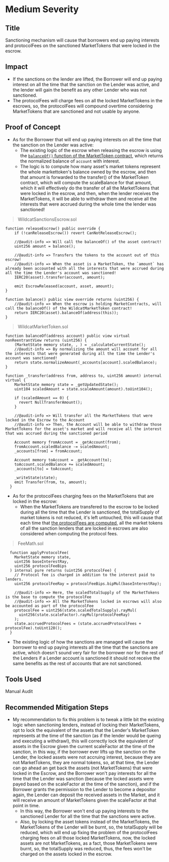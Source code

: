 # Medium Severity

## Title
Sanctioning mechanism will cause that borrowers end up paying interests and protocolFees on the sanctioned MarketTokens that were locked in the escrow.

## Impact
- If the sanctions on the lender are lifted, the Borrower will end up paying interest on all the time that the sanction on the Lender was active, and the lender will gain the benefit as any other Lender who was not sanctioned.
- The protocolFees will charge fees on all the locked MarketTokens in the escrows, so, the protocolFees will compound overtime considering MarketTokens that are sanctioned and not usable by anyone.

## Proof of Concept
- As for the Borrower that will end up paying interests on all the time that the sanction on the Lender was active:
    - The existing logic of the escrow when releasing the escrow is using the [`balanceOf()` function of the MarketToken contract](https://github.com/code-423n4/2023-10-wildcat/blob/main/src/market/WildcatMarketToken.sol#L15-L19), which returns the normalized balance of `account` with interest.
    - The logic is to compute how many asset's market tokens represent the whole markettoken's balance owned by the escrow, and then that amount is forwarded to the transfer() of the MarketToken contract, which will compute the scaleBalance for that amount, which it will effectively do the transfer of all the MarketTokens that were locked in the escrow, and then, when the lender receives the MarketTokens, it will be able to withdraw them and receive all the interests that were accrued during the whole time the lender was sanctioned!

> WildcatSanctionsEscrow.sol
```solidity
function releaseEscrow() public override {
    if (!canReleaseEscrow()) revert CanNotReleaseEscrow();

    //@audit-info => Will call the balanceOf() of the asset contract!
    uint256 amount = balance();

    //@audit-info => Transfers the tokens to the account out of this escrow!
    //@audit-info => When the asset is a MarketToken, the `amount` has already been accounted with all the interests that were accrued during all the time the Lender's account was sanctioned!
    IERC20(asset).transfer(account, amount);

    emit EscrowReleased(account, asset, amount);
}
```

```solidity
function balance() public view override returns (uint256) {
    //@audit-info => When the escrow is holding MarketContracts, will call the balanceOf() of the WildcatMarketToken contract!
    return IERC20(asset).balanceOf(address(this));
}
```

> WildcatMarketToken.sol
```solidity
function balanceOf(address account) public view virtual nonReentrantView returns (uint256) {
    (MarketState memory state, , ) = _calculateCurrentState();
    //@audit-info => By normalizing the amount will account for all the interests that were generated during all the time the Lender's account was sanctioned!
    return state.normalizeAmount(_accounts[account].scaledBalance);
}

function _transfer(address from, address to, uint256 amount) internal virtual {
    MarketState memory state = _getUpdatedState();
    uint104 scaledAmount = state.scaleAmount(amount).toUint104();

    if (scaledAmount == 0) {
      revert NullTransferAmount();
    }

    //@audit-info => Will transfer all the MarketTokens that were locked in the Escrow to the Account
    //@audit-info => Then, the Account will be able to withdraw those MarketTokens for the asset's market and will receive all the interest that was accrued during the sanctioned period

    Account memory fromAccount = _getAccount(from);
    fromAccount.scaledBalance -= scaledAmount;
    _accounts[from] = fromAccount;

    Account memory toAccount = _getAccount(to);
    toAccount.scaledBalance += scaledAmount;
    _accounts[to] = toAccount;

    _writeState(state);
    emit Transfer(from, to, amount);
  }

```

- As for the protocolFees charging fees on the MarketTokens that are locked in the escrow:
    - When the MarketTokens are transfered to the escrow to be locked during all the time that the Lender is sanctioned, the totalSupply of market tokens is not reduced, it's left untouched, this will cause that each time that [the protocolFees are computed](https://github.com/code-423n4/2023-10-wildcat/blob/main/src/libraries/FeeMath.sol#L40-L71), all the market tokens of all the sanction lenders that are locked in escrows are also considered when computing the protocol fees.

> FeeMath.sol
```solidity
  function applyProtocolFee(
    MarketState memory state,
    uint256 baseInterestRay,
    uint256 protocolFeeBips
  ) internal pure returns (uint256 protocolFee) {
    // Protocol fee is charged in addition to the interest paid to lenders.
    uint256 protocolFeeRay = protocolFeeBips.bipMul(baseInterestRay);

    //@audit-info => Here, the scaledTotalSupply of the MarketTokens is the base to compute the protocolFee
    //@audit-info => All the MarketTokens locked in escrows will also be accounted as part of the protocolFee
    protocolFee = uint256(state.scaledTotalSupply).rayMul(
      uint256(state.scaleFactor).rayMul(protocolFeeRay)
    );
    state.accruedProtocolFees = (state.accruedProtocolFees + protocolFee).toUint128();
  }
```

- The existing logic of how the sanctions are managed will cause the borrower to end up paying interests all the time that the sanctions are active, which doesn't sound very fair for the borrower nor for the rest of the Lenders if a Lender account is sanctioned it should not receive the same benefits as the rest of accounts that are not sanctioned.

## Tools Used
Manual Audit

## Recommended Mitigation Steps
- My recommendation to fix this problem is to tweak a little bit the existing logic when sanctioning lenders, instead of locking their MarketTokens, opt to lock the equivalent of the assets that the Lender's MarketToken represents at the time of the sanction (as if the lender would be queing and executing a withdrawl), this will correctly lock the equivalent of assets in the Escrow given the current scaleFactor at the time of the sanction, in this way, if the borrower ever lifts up the sanction on the Lender, the locked assets were not accruing interest, because they are not MarketTokens, they are normal tokens, so, at that time, the Lender can go ahead an get back the assets (not MarketTokens) that were locked in the Escrow, and the Borrower won't pay interests for all the time that the Lender was sanction (because the locked assets were payed based on the scaleFactor at the time of the sanction), and if the Borrower grants the permission to the Lender to become a depositor again, the Lender can deposit the received assets in the Market, and it will receive an amount of MarketTokens given the scaleFactor at that point in time.
    - In this way, the Borrower won't end up paying interests to the sanctioned Lender for all the time that the sanctions were active.
    - Also, by locking the asset tokens instead of the MarketTokens, the MarketTokens of the Lender will be burnt, so, the totalSupply will be reduced, which will end up fixing the problem of the protocolFees charging fees on all those locked MarketTokens, now, the locked assets are not MarketTokens, as a fact, those MarketTokens were burnt, so, the totalSupply was reduced, thus, the fees won't be charged on the assets locked in the escrow.